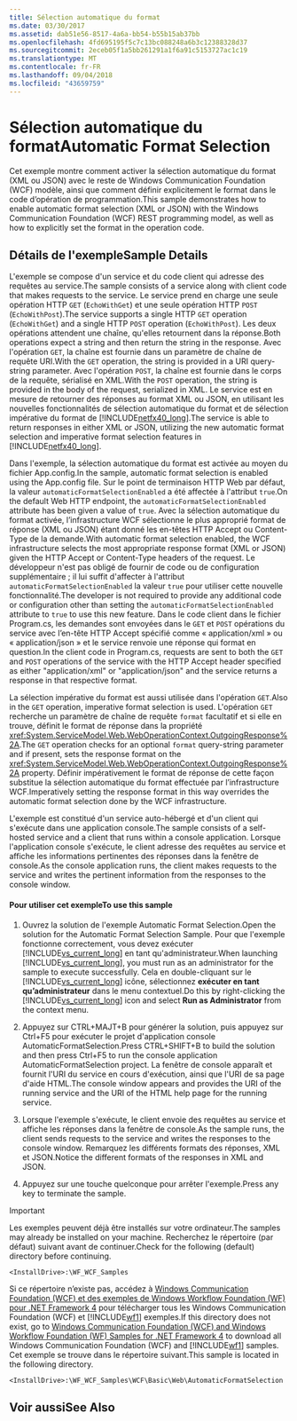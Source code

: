 ```yaml
---
title: Sélection automatique du format
ms.date: 03/30/2017
ms.assetid: dab51e56-8517-4a6a-bb54-b55b15ab37bb
ms.openlocfilehash: 4fd695195f5c7c13bc088248a6b3c12388328d37
ms.sourcegitcommit: 2eceb05f1a5bb261291a1f6a91c5153727ac1c19
ms.translationtype: MT
ms.contentlocale: fr-FR
ms.lasthandoff: 09/04/2018
ms.locfileid: "43659759"
---
```

# <a name="automatic-format-selection"></a><span data-ttu-id="d4b16-102">Sélection automatique du format</span><span class="sxs-lookup"><span data-stu-id="d4b16-102">Automatic Format Selection</span></span>
<span data-ttu-id="d4b16-103">Cet exemple montre comment activer la sélection automatique du format (XML ou JSON) avec le reste de Windows Communication Foundation (WCF) modèle, ainsi que comment définir explicitement le format dans le code d’opération de programmation.</span><span class="sxs-lookup"><span data-stu-id="d4b16-103">This sample demonstrates how to enable automatic format selection (XML or JSON) with the Windows Communication Foundation (WCF) REST programming model, as well as how to explicitly set the format in the operation code.</span></span>  
  
## <a name="sample-details"></a><span data-ttu-id="d4b16-104">Détails de l'exemple</span><span class="sxs-lookup"><span data-stu-id="d4b16-104">Sample Details</span></span>  
 <span data-ttu-id="d4b16-105">L'exemple se compose d'un service et du code client qui adresse des requêtes au service.</span><span class="sxs-lookup"><span data-stu-id="d4b16-105">The sample consists of a service along with client code that makes requests to the service.</span></span> <span data-ttu-id="d4b16-106">Le service prend en charge une seule opération HTTP `GET` (`EchoWithGet`) et une seule opération HTTP `POST` (`EchoWithPost`).</span><span class="sxs-lookup"><span data-stu-id="d4b16-106">The service supports a single HTTP `GET` operation (`EchoWithGet`) and a single HTTP `POST` operation (`EchoWithPost`).</span></span> <span data-ttu-id="d4b16-107">Les deux opérations attendent une chaîne, qu'elles retournent dans la réponse.</span><span class="sxs-lookup"><span data-stu-id="d4b16-107">Both operations expect a string and then return the string in the response.</span></span> <span data-ttu-id="d4b16-108">Avec l'opération `GET`, la chaîne est fournie dans un paramètre de chaîne de requête URI.</span><span class="sxs-lookup"><span data-stu-id="d4b16-108">With the `GET` operation, the string is provided in a URI query-string parameter.</span></span> <span data-ttu-id="d4b16-109">Avec l'opération `POST`, la chaîne est fournie dans le corps de la requête, sérialisé en XML.</span><span class="sxs-lookup"><span data-stu-id="d4b16-109">With the `POST` operation, the string is provided in the body of the request, serialized in XML.</span></span> <span data-ttu-id="d4b16-110">Le service est en mesure de retourner des réponses au format XML ou JSON, en utilisant les nouvelles fonctionnalités de sélection automatique du format et de sélection impérative du format de [!INCLUDE[netfx40_long](../../../../includes/netfx40-long-md.md)].</span><span class="sxs-lookup"><span data-stu-id="d4b16-110">The service is able to return responses in either XML or JSON, utilizing the new automatic format selection and imperative format selection features in [!INCLUDE[netfx40_long](../../../../includes/netfx40-long-md.md)].</span></span>  
  
 <span data-ttu-id="d4b16-111">Dans l'exemple, la sélection automatique du format est activée au moyen du fichier App.config.</span><span class="sxs-lookup"><span data-stu-id="d4b16-111">In the sample, automatic format selection is enabled using the App.config file.</span></span> <span data-ttu-id="d4b16-112">Sur le point de terminaison HTTP Web par défaut, la valeur `automaticFormatSelectionEnabled` a été affectée à l'attribut `true`.</span><span class="sxs-lookup"><span data-stu-id="d4b16-112">On the default Web HTTP endpoint, the `automaticFormatSelectionEnabled` attribute has been given a value of `true`.</span></span> <span data-ttu-id="d4b16-113">Avec la sélection automatique du format activée, l’infrastructure WCF sélectionne le plus approprié format de réponse (XML ou JSON) étant donné les en-têtes HTTP Accept ou Content-Type de la demande.</span><span class="sxs-lookup"><span data-stu-id="d4b16-113">With automatic format selection enabled, the WCF infrastructure selects the most appropriate response format (XML or JSON) given the HTTP Accept or Content-Type headers of the request.</span></span> <span data-ttu-id="d4b16-114">Le développeur n'est pas obligé de fournir de code ou de configuration supplémentaire ; il lui suffit d'affecter à l'attribut `automaticFormatSelectionEnabled` la valeur `true` pour utiliser cette nouvelle fonctionnalité.</span><span class="sxs-lookup"><span data-stu-id="d4b16-114">The developer is not required to provide any additional code or configuration other than setting the `automaticFormatSelectionEnabled` attribute to `true` to use this new feature.</span></span> <span data-ttu-id="d4b16-115">Dans le code client dans le fichier Program.cs, les demandes sont envoyées dans le `GET` et `POST` opérations du service avec l’en-tête HTTP Accept spécifié comme « application/xml » ou « application/json » et le service renvoie une réponse qui format en question.</span><span class="sxs-lookup"><span data-stu-id="d4b16-115">In the client code in Program.cs, requests are sent to both the `GET` and `POST` operations of the service with the HTTP Accept header specified as either "application/xml" or "application/json" and the service returns a response in that respective format.</span></span>  
  
 <span data-ttu-id="d4b16-116">La sélection impérative du format est aussi utilisée dans l'opération `GET`.</span><span class="sxs-lookup"><span data-stu-id="d4b16-116">Also in the `GET` operation, imperative format selection is used.</span></span> <span data-ttu-id="d4b16-117">L'opération `GET` recherche un paramètre de chaîne de requête `format` facultatif et si elle en trouve, définit le format de réponse dans la propriété <xref:System.ServiceModel.Web.WebOperationContext.OutgoingResponse%2A>.</span><span class="sxs-lookup"><span data-stu-id="d4b16-117">The `GET` operation checks for an optional `format` query-string parameter and if present, sets the response format on the <xref:System.ServiceModel.Web.WebOperationContext.OutgoingResponse%2A> property.</span></span> <span data-ttu-id="d4b16-118">Définir impérativement le format de réponse de cette façon substitue la sélection automatique du format effectuée par l’infrastructure WCF.</span><span class="sxs-lookup"><span data-stu-id="d4b16-118">Imperatively setting the response format in this way overrides the automatic format selection done by the WCF infrastructure.</span></span>  
  
 <span data-ttu-id="d4b16-119">L'exemple est constitué d'un service auto-hébergé et d'un client qui s'exécute dans une application console.</span><span class="sxs-lookup"><span data-stu-id="d4b16-119">The sample consists of a self-hosted service and a client that runs within a console application.</span></span> <span data-ttu-id="d4b16-120">Lorsque l'application console s'exécute, le client adresse des requêtes au service et affiche les informations pertinentes des réponses dans la fenêtre de console.</span><span class="sxs-lookup"><span data-stu-id="d4b16-120">As the console application runs, the client makes requests to the service and writes the pertinent information from the responses to the console window.</span></span>  
  
#### <a name="to-use-this-sample"></a><span data-ttu-id="d4b16-121">Pour utiliser cet exemple</span><span class="sxs-lookup"><span data-stu-id="d4b16-121">To use this sample</span></span>  
  
1.  <span data-ttu-id="d4b16-122">Ouvrez la solution de l'exemple Automatic Format Selection.</span><span class="sxs-lookup"><span data-stu-id="d4b16-122">Open the solution for the Automatic Format Selection Sample.</span></span> <span data-ttu-id="d4b16-123">Pour que l'exemple fonctionne correctement, vous devez exécuter [!INCLUDE[vs_current_long](../../../../includes/vs-current-long-md.md)] en tant qu'administrateur.</span><span class="sxs-lookup"><span data-stu-id="d4b16-123">When launching [!INCLUDE[vs_current_long](../../../../includes/vs-current-long-md.md)], you must run as an administrator for the sample to execute successfully.</span></span> <span data-ttu-id="d4b16-124">Cela en double-cliquant sur le [!INCLUDE[vs_current_long](../../../../includes/vs-current-long-md.md)] icône, sélectionnez **exécuter en tant qu’administrateur** dans le menu contextuel.</span><span class="sxs-lookup"><span data-stu-id="d4b16-124">Do this by right-clicking the [!INCLUDE[vs_current_long](../../../../includes/vs-current-long-md.md)] icon and select **Run as Administrator** from the context menu.</span></span>  
  
2.  <span data-ttu-id="d4b16-125">Appuyez sur CTRL+MAJT+B pour générer la solution, puis appuyez sur Ctrl+F5 pour exécuter le projet d'application console AutomaticFormatSelection.</span><span class="sxs-lookup"><span data-stu-id="d4b16-125">Press CTRL+SHIFT+B to build the solution and then press Ctrl+F5 to run the console application AutomaticFormatSelection project.</span></span> <span data-ttu-id="d4b16-126">La fenêtre de console apparaît et fournit l'URI du service en cours d'exécution, ainsi que l'URI de sa page d'aide HTML.</span><span class="sxs-lookup"><span data-stu-id="d4b16-126">The console window appears and provides the URI of the running service and the URI of the HTML help page for the running service.</span></span>  
  
3.  <span data-ttu-id="d4b16-127">Lorsque l'exemple s'exécute, le client envoie des requêtes au service et affiche les réponses dans la fenêtre de console.</span><span class="sxs-lookup"><span data-stu-id="d4b16-127">As the sample runs, the client sends requests to the service and writes the responses to the console window.</span></span> <span data-ttu-id="d4b16-128">Remarquez les différents formats des réponses, XML et JSON.</span><span class="sxs-lookup"><span data-stu-id="d4b16-128">Notice the different formats of the responses in XML and JSON.</span></span>  
  
4.  <span data-ttu-id="d4b16-129">Appuyez sur une touche quelconque pour arrêter l'exemple.</span><span class="sxs-lookup"><span data-stu-id="d4b16-129">Press any key to terminate the sample.</span></span>  
  
> [!IMPORTANT]
>  <span data-ttu-id="d4b16-130">Les exemples peuvent déjà être installés sur votre ordinateur.</span><span class="sxs-lookup"><span data-stu-id="d4b16-130">The samples may already be installed on your machine.</span></span> <span data-ttu-id="d4b16-131">Recherchez le répertoire (par défaut) suivant avant de continuer.</span><span class="sxs-lookup"><span data-stu-id="d4b16-131">Check for the following (default) directory before continuing.</span></span>  
>   
>  `<InstallDrive>:\WF_WCF_Samples`  
>   
>  <span data-ttu-id="d4b16-132">Si ce répertoire n’existe pas, accédez à [Windows Communication Foundation (WCF) et des exemples de Windows Workflow Foundation (WF) pour .NET Framework 4](https://go.microsoft.com/fwlink/?LinkId=150780) pour télécharger tous les Windows Communication Foundation (WCF) et [!INCLUDE[wf1](../../../../includes/wf1-md.md)] exemples.</span><span class="sxs-lookup"><span data-stu-id="d4b16-132">If this directory does not exist, go to [Windows Communication Foundation (WCF) and Windows Workflow Foundation (WF) Samples for .NET Framework 4](https://go.microsoft.com/fwlink/?LinkId=150780) to download all Windows Communication Foundation (WCF) and [!INCLUDE[wf1](../../../../includes/wf1-md.md)] samples.</span></span> <span data-ttu-id="d4b16-133">Cet exemple se trouve dans le répertoire suivant.</span><span class="sxs-lookup"><span data-stu-id="d4b16-133">This sample is located in the following directory.</span></span>  
>   
>  `<InstallDrive>:\WF_WCF_Samples\WCF\Basic\Web\AutomaticFormatSelection`  
  
## <a name="see-also"></a><span data-ttu-id="d4b16-134">Voir aussi</span><span class="sxs-lookup"><span data-stu-id="d4b16-134">See Also</span></span>
